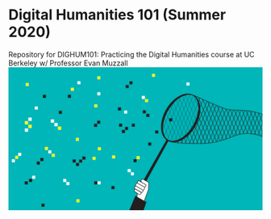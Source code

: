 # Digital Humanities 101 (Summer 2020)
Repository for DIGHUM101: Practicing the Digital Humanities course at UC Berkeley w/ Professor Evan Muzzall
![Header](https://github.com/tanpham7/DH101_Project/blob/master/Images/data%20catcher.jpg)
